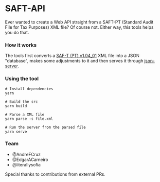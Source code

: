 # SAFT-API

Ever wanted to create a Web API straight from a SAFT-PT (Standard Audit File for Tax Purposes)  XML file? Of course not. Either way, this tools helps you do that. 

### How it works
The tools first converts a [SAF-T (PT) v1.04_01](http://info.portaldasfinancas.gov.pt/apps/saft-pt04/SAFTPT1.04_01.xsd) XML file into a JSON "database", makes some adjustments to it and then serves it through [json-server](https://github.com/typicode/json-server).

### Using the tool

```
# Install dependencies
yarn

# Build the src
yarn build

# Parse a XML file
yarn parse -s file.xml

# Run the server from the parsed file
yarn serve
```

### Team
* @AndreFCruz
* @EdgarACarneiro
* @literallysofia

Special thanks to contributions from external PRs.
